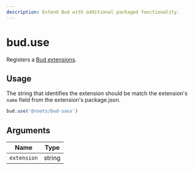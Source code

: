 ```yaml
---
description: Extend Bud with additional packaged functionality.
---
```


# bud.use

Registers a [Bud extensions](guide-using-extensions.md).

## Usage

The string that identifies the extension should be match the extension's `name` field from the extension's package.json.

```js
bud.use('@roots/bud-sass')
```

## Arguments

| Name        | Type   |
| ----------- | ------ |
| `extension` | string |
